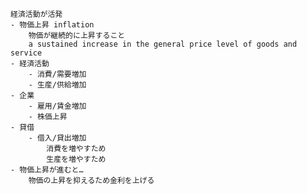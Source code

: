 
    経済活動が活発
    - 物価上昇 inflation
        物価が継続的に上昇すること
        a sustained increase in the general price level of goods and service
    - 経済活動
        - 消費/需要増加
        - 生産/供給増加
    - 企業
        - 雇用/賃金増加
        - 株価上昇
    - 貸借
        - 借入/貸出増加
            消費を増やすため
            生産を増やすため
    - 物価上昇が進むと…
        物価の上昇を抑えるため金利を上げる 
